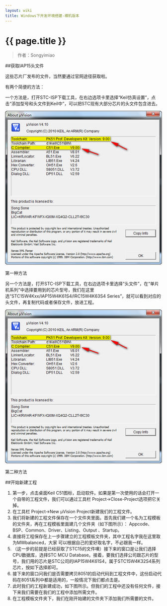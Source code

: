 ```yaml
---
layout: wiki
title: Windows下开发环境搭建-裸机版本
---
```


# {{ page.title }}

> 作者：Songyimiao

##获取IAP15头文件

这些芯片厂发布的文件，当然要通过官网途径获取啦。

有两个简便的方法：

一个方法是，打开STC-ISP下载工具，在右边选项卡里选择“Keil仿真设置”，点击“添加型号和头文件到Keil中”，可以把STC现有大部分芯片的头文件包含进去。

![](/img/wiki/keil-version.png)

第一种方法

另一个方法是，打开STC-ISP下载工具，在右边选项卡里选择“头文件”，在“单片机系列”中选择要用到的芯片型号，我们在这里选“STC15W4Kxx/IAP15W4K61S4/IRC15W4K63S4 Series”，就可以看到对应的头文件，再复制代码或者保存文件，放进工程。

![](/img/wiki/keil-version.png)

第二种方法

##开始新建工程

1. 第一步，点击桌面Keil C51图标，启动软件。如果是第一次使用的话会打开一个自带的工程文件，我们可以通过工具栏 Project->Close-Project选项把它关掉。
2. 在工具栏 Project->New μVision Project新建我们的工程文件。
3. 我们将新建的工程文件保存在一个文件夹里面。首先我们建一个名为工程模板的文件夹，再在工程模板里面建几个文件夹（如下图所示）： Appcode、BSP、Common、Driver、Listing、Output 、Startup。
4. 直接将工程保存在上一步骤建立的工程模板文件夹，其中工程名字我在这里取为MWbalanced，大家
可以根据自己的爱好取名字，不必跟我一样。
5. （这一步的前提是已经获取了STC15的文件噢）接下来的窗口是让我们选择CPU数据库，选择STC MCU Database。接着，要我们选择公司跟芯片的型号，我们用的芯片是STC公司的IAP15W4K61S4，属于STC15W4K32S4系列芯片，按如下选择即可。
6. 接下来的窗口问我们是否需要拷贝8051的启动代码到工程文件中，这份启动代码在8051系列中都是适用的，一般情况下我们都点击是。
7. 此时我们的工程新建成功，如下图所示。但我们的工程中还没有任何文件，接下来我们需要在我们的工程中添加所需文件。
8. 在工程模板文件夹下，我们在刚开始建的文件夹下添加我们所需要的文件。